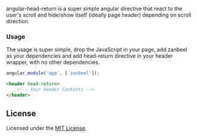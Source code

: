 angular-head-return is a super simple angular directive that react to the user's scroll and hide/show itself (ideally page header) depending on scroll direction.

### Usage

The usage is super simple, drop the JavaScript in your page, add zanbeel as your dependencies and add head-return directive in your header wrapper, with no other dependencies.

```JavaScript
angular.module('app', ['zanbeel']);

```

```html
<header head-return>
    <!-- Your Header Contents -->
</header>
```

## License

Licensed under the [MIT License](http://www.opensource.org/licenses/mit-license.php).
